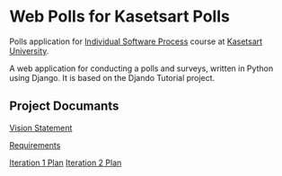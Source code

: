 # Web Polls for Kasetsart Polls

Polls application for [Individual Software Process](https://cpske.github.io/ISP) course at [Kasetsart University](https://ku.ac.th).

A web application for conducting a polls and surveys, written in Python using Django. 
It is based on the Djando Tutorial project.

## Project Documants

[Vision Statement](../..//wiki/Vision%20Statement)

[Requirements](../../wiki/Requirements)

[Iteration 1 Plan](https://github.com/forfeen/ku-polls/wiki/Iteration-1-Plan)
[Iteration 2 Plan](https://github.com/forfeen/ku-polls/wiki/Iteration-2-Plan)

